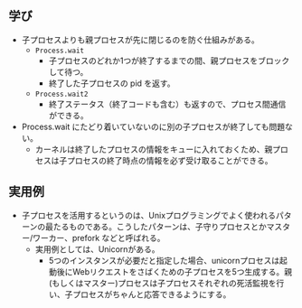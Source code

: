## 学び
- 子プロセスよりも親プロセスが先に閉じるのを防ぐ仕組みがある。
  - `Process.wait`
    - 子プロセスのどれか1つが終了するまでの間、親プロセスをブロックして待つ。
    - 終了した子プロセスの pid を返す。
  - `Process.wait2`
    - 終了ステータス（終了コードも含む）も返すので、プロセス間通信ができる。
- Process.wait にたどり着いていないのに別の子プロセスが終了しても問題ない。
  - カーネルは終了したプロセスの情報をキューに入れておくため、親プロセスは子プロセスの終了時点の情報を必ず受け取ることができる。

## 実用例
- 子プロセスを活用するというのは、Unixプログラミングでよく使われるパターンの最たるものである。こうしたパターンは、子守りプロセスとかマスター/ワーカー、prefork などと呼ばれる。
  - 実用例としては、Unicornがある。
    - 5つのインスタンスが必要だと指定した場合、unicornプロセスは起動後にWebリクエストをさばくための子プロセスを5つ生成する。親(もしくはマスター)プロセスは子プロセスそれぞれの死活監視を行い、子プロセスがちゃんと応答できるようにする。
